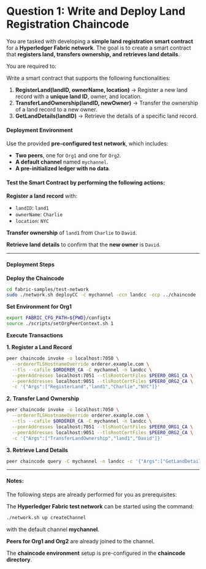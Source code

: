 # Question 1: Write and Deploy Land Registration Chaincode

You are tasked with developing a **simple land registration smart contract** for a **Hyperledger Fabric network**. The goal is to create a smart contract that **registers land, transfers ownership, and retrieves land details**.

You are required to:

Write a smart contract that supports the following functionalities:

1. **RegisterLand(landID, ownerName, location)** → Register a new land record with a **unique land ID**, owner, and location.
2. **TransferLandOwnership(landID, newOwner)** → Transfer the ownership of a land record to a new owner.
3. **GetLandDetails(landID)** → Retrieve the details of a specific land record.

#### **Deployment Environment**

Use the provided **pre-configured test network**, which includes:

* **Two peers**, one for `Org1` and one for `Org2`.
* **A default channel** named `mychannel`.
* **A pre-initialized ledger with no data**.

#### **Test the Smart Contract** by performing the following actions:

**Register a land record** with:

* `landID`: `land1`
* `ownerName`: `Charlie`
* `location`: `NYC`

**Transfer ownership** of `land1` from `Charlie` to `David`.

**Retrieve land details** to confirm that the **new owner** is `David`.

***

#### **Deployment Steps**

**Deploy the Chaincode**

```bash
cd fabric-samples/test-network
sudo ./network.sh deployCC -c mychannel -ccn landcc -ccp ../chaincode -ccl go
```

**Set Environment for Org1**

```bash
export FABRIC_CFG_PATH=${PWD}/configtx
source ./scripts/setOrgPeerContext.sh 1
```

**Execute Transactions**

**1. Register a Land Record**

```bash
peer chaincode invoke -o localhost:7050 \
  --ordererTLSHostnameOverride orderer.example.com \
  --tls --cafile $ORDERER_CA -C mychannel -n landcc \
  --peerAddresses localhost:7051 --tlsRootCertFiles $PEER0_ORG1_CA \
  --peerAddresses localhost:9051 --tlsRootCertFiles $PEER0_ORG2_CA \
  -c '{"Args":["RegisterLand","land1","Charlie","NYC"]}'
```

**2. Transfer Land Ownership**

```bash
peer chaincode invoke -o localhost:7050 \
  --ordererTLSHostnameOverride orderer.example.com \
  --tls --cafile $ORDERER_CA -C mychannel -n landcc \
  --peerAddresses localhost:7051 --tlsRootCertFiles $PEER0_ORG1_CA \
  --peerAddresses localhost:9051 --tlsRootCertFiles $PEER0_ORG2_CA \
  -c '{"Args":["TransferLandOwnership","land1","David"]}'
```

**3. Retrieve Land Details**

```bash
peer chaincode query -C mychannel -n landcc -c '{"Args":["GetLandDetails","land1"]}'
```

***

#### **Notes:**

The following steps are already performed for you as prerequisites:

The **Hyperledger Fabric test network** can be started using the command:

```bash
./network.sh up createChannel
```

with the default channel **mychannel**.

**Peers for Org1 and Org2** are already joined to the channel.

The **chaincode environment** setup is pre-configured in the **chaincode directory**.
